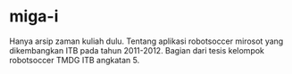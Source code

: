 # miga-i
Hanya arsip zaman kuliah dulu. Tentang aplikasi robotsoccer mirosot yang dikembangkan ITB pada tahun 2011-2012. 
Bagian dari tesis kelompok robotsoccer TMDG ITB angkatan 5.

